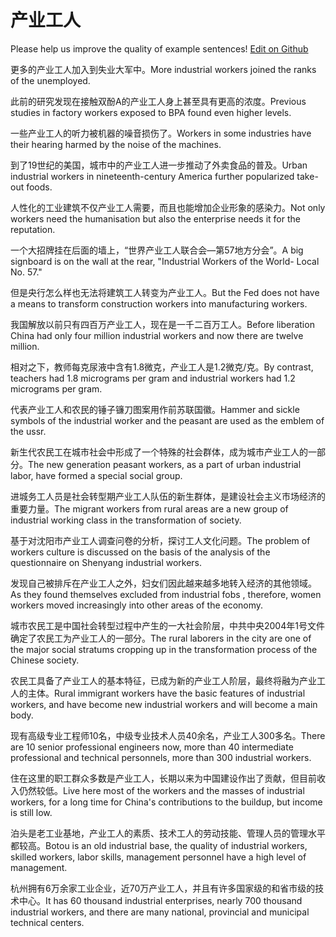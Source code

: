 # 产业工人

Please help us improve the quality of example sentences! [Edit on Github](https://github.com/jiyushe/jiyu-example-sentence-source/blob/main/chinese/chanyegongren.md)

<p><span class="chinese">更多的产业工人加入到失业大军中。</span><span class="english">More industrial workers joined the ranks of the unemployed.</span></p>

<p><span class="chinese">此前的研究发现在接触双酚A的产业工人身上甚至具有更高的浓度。</span><span class="english">Previous studies in factory workers exposed to BPA found even higher levels.</span></p>

<p><span class="chinese">一些产业工人的听力被机器的噪音损伤了。</span><span class="english">Workers in some industries have their hearing harmed by the noise of the machines.</span></p>

<p><span class="chinese">到了19世纪的美国，城市中的产业工人进一步推动了外卖食品的普及。</span><span class="english">Urban industrial workers in nineteenth-century America further popularized take-out foods.</span></p>

<p><span class="chinese">人性化的工业建筑不仅产业工人需要，而且也能增加企业形象的感染力。</span><span class="english">Not only workers need the humanisation but also the enterprise needs it for the reputation.</span></p>

<p><span class="chinese">一个大招牌挂在后面的墙上，“世界产业工人联合会—第57地方分会”。</span><span class="english">A big signboard is on the wall at the rear, "Industrial Workers of the World- Local No. 57."</span></p>

<p><span class="chinese">但是央行怎么样也无法将建筑工人转变为产业工人。</span><span class="english">But the Fed does not have a means to transform construction workers into manufacturing workers.</span></p>

<p><span class="chinese">我国解放以前只有四百万产业工人，现在是一千二百万工人。</span><span class="english">Before liberation China had only four million industrial workers and now there are twelve million.</span></p>

<p><span class="chinese">相对之下，教师每克尿液中含有1.8微克，产业工人是1.2微克/克。</span><span class="english">By contrast, teachers had 1.8 micrograms per gram and industrial workers had 1.2 micrograms per gram.</span></p>

<p><span class="chinese">代表产业工人和农民的锤子镰刀图案用作前苏联国徽。</span><span class="english">Hammer and sickle symbols of the industrial worker and the peasant are used as the emblem of the ussr.</span></p>

<p><span class="chinese">新生代农民工在城市社会中形成了一个特殊的社会群体，成为城市产业工人的一部分。</span><span class="english">The new generation peasant workers, as a part of urban industrial labor, have formed a special social group.</span></p>

<p><span class="chinese">进城务工人员是社会转型期产业工人队伍的新生群体，是建设社会主义市场经济的重要力量。</span><span class="english">The migrant workers from rural areas are a new group of industrial working class in the transformation of society.</span></p>

<p><span class="chinese">基于对沈阳市产业工人调查问卷的分析，探讨工人文化问题。</span><span class="english">The problem of workers culture is discussed on the basis of the analysis of the questionnaire on Shenyang industrial workers.</span></p>

<p><span class="chinese">发现自己被排斥在产业工人之外，妇女们因此越来越多地转入经济的其他领域。</span><span class="english">As they found themselves excluded from industrial fobs , therefore, women workers moved increasingly into other areas of the economy.</span></p>

<p><span class="chinese">城市农民工是中国社会转型过程中产生的一大社会阶层，中共中央2004年1号文件确定了农民工为产业工人的一部分。</span><span class="english">The rural laborers in the city are one of the major social stratums cropping up in the transformation process of the Chinese society.</span></p>

<p><span class="chinese">农民工具备了产业工人的基本特征，已成为新的产业工人阶层，最终将融为产业工人的主体。</span><span class="english">Rural immigrant workers have the basic features of industrial workers, and have become new industrial workers and will become a main body.</span></p>

<p><span class="chinese">现有高级专业工程师10名，中级专业技术人员40余名，产业工人300多名。</span><span class="english">There are 10 senior professional engineers now, more than 40 intermediate professional and technical personnels, more than 300 industrial workers.</span></p>

<p><span class="chinese">住在这里的职工群众多数是产业工人，长期以来为中国建设作出了贡献，但目前收入仍然较低。</span><span class="english">Live here most of the workers and the masses of industrial workers, for a long time for China's contributions to the buildup, but income is still low.</span></p>

<p><span class="chinese">泊头是老工业基地，产业工人的素质、技术工人的劳动技能、管理人员的管理水平都较高。</span><span class="english">Botou is an old industrial base, the quality of industrial workers, skilled workers, labor skills, management personnel have a high level of management.</span></p>

<p><span class="chinese">杭州拥有6万余家工业企业，近70万产业工人，并且有许多国家级的和省市级的技术中心。</span><span class="english">It has 60 thousand industrial enterprises, nearly 700 thousand industrial workers, and there are many national, provincial and municipal technical centers.</span></p>

